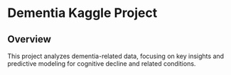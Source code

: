 # Dementia Kaggle Project

## Overview

This project analyzes dementia-related data, focusing on key insights and predictive modeling for cognitive decline and related conditions.
